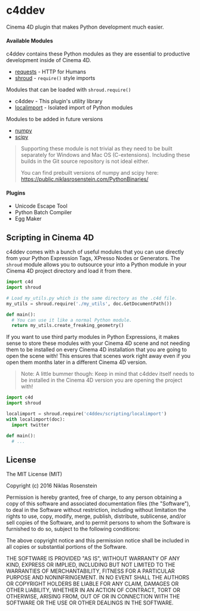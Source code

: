 # c4ddev

Cinema 4D plugin that makes Python development much easier.

#### Available Modules

c4ddev contains these Python modules as they are essential to productive
development inside of Cinema 4D.

- [requests](https://github.com/kennethreitz/requests) - HTTP for Humans
- [shroud](https://github.com/NiklasRosenstein/py-shroud) - `require()` style imports

Modules that can be loaded with `shroud.require()`

- c4ddev - This plugin's utility library
- [localimport](https://github.com/NiklasRosenstein/py-localimport) - Isolated import of Python modules

Modules to be added in future versions

- [numpy](http://www.numpy.org/)
- [scipy](https://www.scipy.org/)

> Supporting these module is not trivial as they need to be built
> separately for Windows and Mac OS (C-extensions). Including these
> builds in the Git source repository is not ideal either.
>
> You can find prebuilt versions of numpy and scipy here:
>  https://public.niklasrosenstein.com/PythonBinaries/

#### Plugins

- Unicode Escape Tool
- Python Batch Compiler
- Egg Maker

## Scripting in Cinema 4D

c4ddev comes with a bunch of useful modules that you can use directly from
your Python Expression Tags, XPresso Nodes or Generators. The `shroud` module
allows you to outsource your into a Python module in your Cinema 4D
project directory and load it from there.

```python
import c4d
import shroud

# Load my_utils.py which is the same directory as the .c4d file.
my_utils = shroud.require('./my_utils', doc.GetDocumentPath())

def main():
  # You can use it like a normal Python module.
  return my_utils.create_freaking_geometry()
```

If you want to use third party modules in Python Expressions, it makes sense
to store these modules with your Cinema 4D scene and not needing them to
be installed on every Cinema 4D installation that you are going to open the
scene with! This ensures that scenes work right away even if you open them
months later in a different Cinema 4D version.

> Note: A little bummer though: Keep in mind that c4ddev itself needs to be
> installed in the Cinema 4D version you are opening the project with!

```python
import c4d
import shroud

localimport = shroud.require('c4ddev/scripting/localimport')
with localimport(doc):
  import twitter

def main():
  # ...
```

## License

The MIT License (MIT)

Copyright (c) 2016  Niklas Rosenstein

Permission is hereby granted, free of charge, to any person obtaining a copy
of this software and associated documentation files (the "Software"), to deal
in the Software without restriction, including without limitation the rights
to use, copy, modify, merge, publish, distribute, sublicense, and/or sell
copies of the Software, and to permit persons to whom the Software is
furnished to do so, subject to the following conditions:

The above copyright notice and this permission notice shall be included in all
copies or substantial portions of the Software.

THE SOFTWARE IS PROVIDED "AS IS", WITHOUT WARRANTY OF ANY KIND, EXPRESS OR
IMPLIED, INCLUDING BUT NOT LIMITED TO THE WARRANTIES OF MERCHANTABILITY,
FITNESS FOR A PARTICULAR PURPOSE AND NONINFRINGEMENT. IN NO EVENT SHALL THE
AUTHORS OR COPYRIGHT HOLDERS BE LIABLE FOR ANY CLAIM, DAMAGES OR OTHER
LIABILITY, WHETHER IN AN ACTION OF CONTRACT, TORT OR OTHERWISE, ARISING FROM,
OUT OF OR IN CONNECTION WITH THE SOFTWARE OR THE USE OR OTHER DEALINGS IN THE
SOFTWARE.
